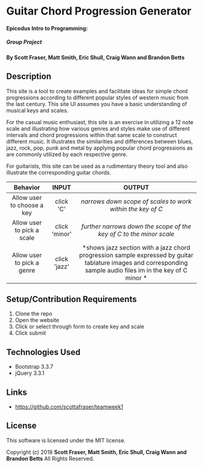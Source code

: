 # Guitar Chord Progression Generator

#### Epicodus Intro to Programming:
##### Group Project

#### By Scott Fraser, Matt Smith, Eric Shull, Craig Wann and Brandon Betts

## Description

This site is a tool to create examples and facilitate ideas for simple chord progressions according to different popular styles of western music from the last century.  This site UI assumes you have a basic understanding of musical keys and scales.

For the casual music enthusiast, this site is an exercise in utilizing a 12 note scale and illustrating how various genres and styles make use of different intervals and chord progressions within that same scale to construct different music.  It illustrates the similarities and differences between blues, jazz, rock, pop, punk and metal by applying popular chord progressions as are commonly utilized by each respective genre.

For guitarists, this site can be used as a rudimentary theory tool and also illustrate the corresponding guitar chords.

| Behavior	| INPUT	| OUTPUT |
| :----------:| :-----: | :-------:|
|Allow user to choose a key | click 'C'| *narrows down scope of scales to work within the key of C* |   
|Allow user to pick a scale | click 'minor' | *further narrows down the scope of the key of C to the minor scale* |
|Allow user to pick a genre | click 'jazz' | *shows jazz section with a jazz chord progression sample expressed by guitar tablature images and corresponding sample audio files im in the key of C minor * |



## Setup/Contribution Requirements

1. Clone the repo
1. Open the website
1. Click or select through form to create key and scale
1. Click submit


## Technologies Used

* Bootstrap 3.3.7
* jQuery 3.3.1

## Links

* https://github.com/scottafraser/teamweek1

## License

This software is licensed under the MIT license.

Copyright (c) 2018 **Scott Fraser, Matt Smith, Eric Shull, Craig Wann and Brandon Betts** All Rights Reserved.
